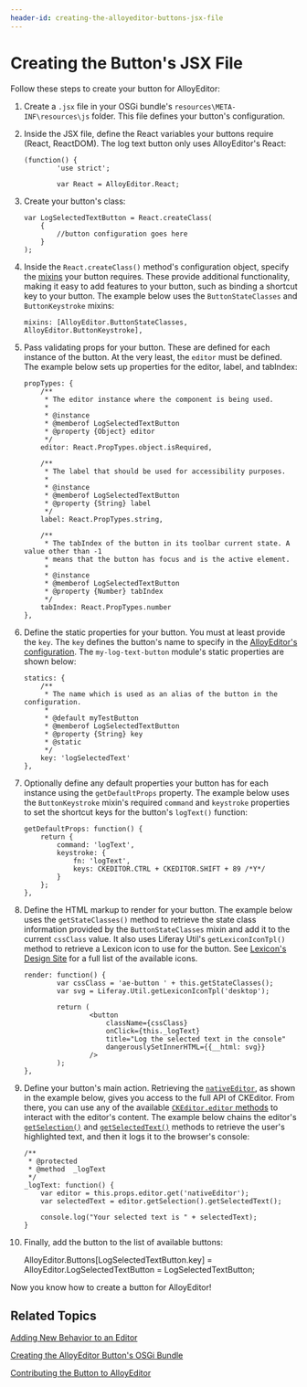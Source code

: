```yaml
---
header-id: creating-the-alloyeditor-buttons-jsx-file
---
```


# Creating the Button's JSX File

Follow these steps to create your button for AlloyEditor:

1.  Create a `.jsx` file in your OSGi bundle's `resources\META-INF\resources\js` 
    folder. This file defines your button's configuration.

2.  Inside the JSX file, define the React variables your buttons require 
    (React, ReactDOM). The log text button only uses AlloyEditor's React:

        (function() {
                'use strict';

                var React = AlloyEditor.React;

3.  Create your button's class:

        var LogSelectedTextButton = React.createClass(
            {
                //button configuration goes here
            }
        );

4.  Inside the `React.createClass()` method's configuration object, specify the 
    [mixins](/docs/7-1/reference/-/knowledge_base/r/alloyeditor-button-reference-guide#mixins) 
    your button requires. These provide additional functionality, making it easy 
    to add features to your button, such as binding a shortcut key to your 
    button. The example below uses the `ButtonStateClasses` and 
    `ButtonKeystroke` mixins:

        mixins: [AlloyEditor.ButtonStateClasses, AlloyEditor.ButtonKeystroke],

5.  Pass validating props for your button. These are defined for each instance 
    of the button. At the very least, the `editor` must be defined. The example 
    below sets up properties for the editor, label, and tabIndex:

        propTypes: {
            /**
             * The editor instance where the component is being used.
             *
             * @instance
             * @memberof LogSelectedTextButton
             * @property {Object} editor
             */
            editor: React.PropTypes.object.isRequired,

            /**
             * The label that should be used for accessibility purposes.
             *
             * @instance
             * @memberof LogSelectedTextButton
             * @property {String} label
             */
            label: React.PropTypes.string,

            /**
             * The tabIndex of the button in its toolbar current state. A value other than -1
             * means that the button has focus and is the active element.
             *
             * @instance
             * @memberof LogSelectedTextButton
             * @property {Number} tabIndex
             */
            tabIndex: React.PropTypes.number
        },

6.  Define the static properties for your button. You must at least provide the 
    `key`. The `key` defines the button's name to specify in the 
    [AlloyEditor's configuration](/docs/7-1/tutorials/-/knowledge_base/t/adding-buttons-to-alloyeditor-toolbars). 
    The `my-log-text-button` module's static properties are shown below:
    
        statics: {
            /**
             * The name which is used as an alias of the button in the configuration.
             *
             * @default myTestButton
             * @memberof LogSelectedTextButton
             * @property {String} key
             * @static
             */
            key: 'logSelectedText'
        },
    
7.  Optionally define any default properties your button has for each instance 
    using the `getDefaultProps` property. The example below uses the 
    `ButtonKeystroke` mixin's required `command` and `keystroke` properties to 
    set the shortcut keys for the button's `logText()` function:

        getDefaultProps: function() {
            return {
                command: 'logText',
                keystroke: {
                    fn: 'logText',
                    keys: CKEDITOR.CTRL + CKEDITOR.SHIFT + 89 /*Y*/
                }
            };
        },

8.  Define the HTML markup to render for your button. The example below uses the 
    `getStateClasses()` method to retrieve the state class information provided 
    by the `ButtonStateClasses` mixin and add it to the current `cssClass` 
    value. It also uses Liferay Util's `getLexiconIconTpl()` method to retrieve 
    a Lexicon icon to use for the button. See 
    [Lexicon's Design Site](https://lexicondesign.io/docs/patterns/icons.html#liferay-icon-library) 
    for a full list of the available icons. 

        render: function() {
                var cssClass = 'ae-button ' + this.getStateClasses();
                var svg = Liferay.Util.getLexiconIconTpl('desktop');

                return (
                        <button
                            className={cssClass}
                            onClick={this._logText}
                            title="Log the selected text in the console"
                            dangerouslySetInnerHTML={{__html: svg}}
                        />
                );
        },

9.  Define your button's main action. Retrieving the 
    [`nativeEditor`](https://alloyeditor.com/api/1.5.0/Core.html#nativeEditor), 
    as shown in the example below, gives you access to the full API of 
    CKEditor. From there, you can use any of the available 
    [`CKEditor.editor` methods](https://ckeditor.com/docs/ckeditor4/latest/api/CKEDITOR_editor.html#methods) 
    to interact with the editor's content. The example below chains the editor's 
    [`getSelection()`](https://ckeditor.com/docs/ckeditor4/latest/api/CKEDITOR_editor.html#method-getSelection) 
    and 
    [`getSelectedText()`](https://ckeditor.com/docs/ckeditor4/latest/api/CKEDITOR_dom_selection.html#method-getSelectedText) 
    methods to retrieve the user's highlighted text, and then it logs it to the 
    browser's console:
    
        /**
         * @protected
         * @method  _logText
         */
        _logText: function() {
            var editor = this.props.editor.get('nativeEditor');
            var selectedText = editor.getSelection().getSelectedText();

            console.log("Your selected text is " + selectedText);
        }

10.  Finally, add the button to the list of available buttons:

        AlloyEditor.Buttons[LogSelectedTextButton.key] = AlloyEditor.LogSelectedTextButton = LogSelectedTextButton;

Now you know how to create a button for AlloyEditor! 

## Related Topics

[Adding New Behavior to an Editor](/docs/7-1/tutorials/-/knowledge_base/t/adding-new-behavior-to-an-editor)

[Creating the AlloyEditor Button's OSGi Bundle](/docs/7-1/tutorials/-/knowledge_base/t/creating-the-alloyeditor-buttons-osgi-bundle)

[Contributing the Button to AlloyEditor](/docs/7-1/tutorials/-/knowledge_base/t/contributing-the-button-to-alloyeditor)
